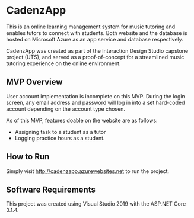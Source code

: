 # CadenzApp

This is an online learning management system for music tutoring and enables tutors to connect with students. 
Both website and the database is hosted on Microsoft Azure as an app service and database respectively.

CadenzApp was created as part of the Interaction Design Studio capstone project (UTS), and served as a proof-of-concept for a streamlined music tutoring experience on the online environment.

## MVP Overview

User account implementation is incomplete on this MVP. During the login screen, any email address and password will log in into a set hard-coded account depending on the account type chosen.

As of this MVP, features doable on the website are as follows:
* Assigning task to a student as a tutor
* Logging practice hours as a student.

## How to Run

Simply visit http://cadenzapp.azurewebsites.net to run the project.

## Software Requirements

This project was created using Visual Studio 2019 with the ASP.NET Core 3.1.4.

